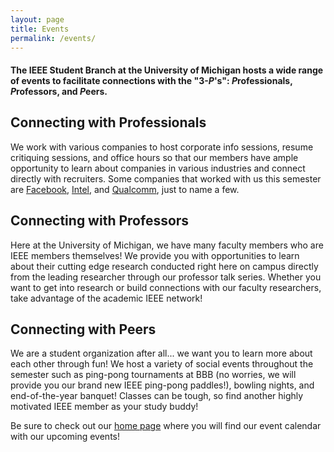 ```yaml
---
layout: page
title: Events
permalink: /events/
---
```


#### The IEEE Student Branch at the University of Michigan hosts a wide range of events to facilitate connections with the "3-*P*'s": *P*rofessionals, *P*rofessors, and *P*eers.

## Connecting with Professionals
We work with various companies to host corporate info sessions, resume critiquing sessions, and office hours so that our members have ample opportunity to learn about companies in various industries and connect directly with recruiters. Some companies that worked with us this semester are [Facebook](https://www.facebook.com/careers/), [Intel](https://jobs.intel.com/), and [Qualcomm](https://www.qualcomm.com/company/careers), just to name a few.

## Connecting with Professors
Here at the University of Michigan, we have many faculty members who are IEEE members themselves! We provide you with opportunities to learn about their cutting edge research conducted right here on campus directly from the leading researcher through our professor talk series. Whether you want to get into research or build connections with our faculty researchers, take advantage of the academic IEEE network!

## Connecting with Peers
We are a student organization after all... we want you to learn more about each other through fun! We host a variety of social events throughout the semester such as ping-pong tournaments at BBB (no worries, we will provide you our brand new IEEE ping-pong paddles!), bowling nights, and end-of-the-year banquet! Classes can be tough, so find another highly motivated IEEE member as your study buddy!

Be sure to check out our [home page](http://ieee-umich.github.io/ieee-website/) where you will find our event calendar with our upcoming events!
